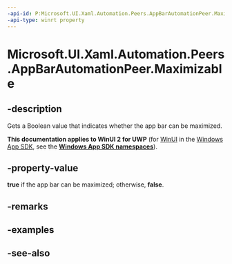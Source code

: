 ```yaml
---
-api-id: P:Microsoft.UI.Xaml.Automation.Peers.AppBarAutomationPeer.Maximizable
-api-type: winrt property
---
```


<!-- Property syntax
public bool Maximizable { get; }
-->

# Microsoft.UI.Xaml.Automation.Peers.AppBarAutomationPeer.Maximizable

## -description
Gets a Boolean value that indicates whether the app bar can be maximized.

**This documentation applies to WinUI 2 for UWP** (for [WinUI](/windows/apps/winui/winui3/) in the [Windows App SDK](/windows/apps/windows-app-sdk/), see the **[Windows App SDK namespaces](/windows/windows-app-sdk/api/winrt/)**).

## -property-value
**true** if the app bar can be maximized; otherwise, **false**.

## -remarks

## -examples

## -see-also
